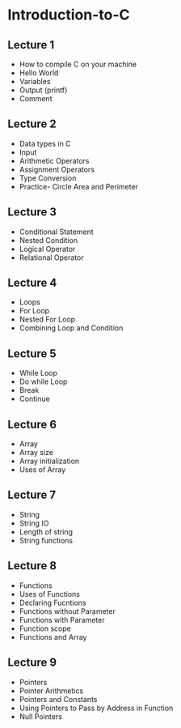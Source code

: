 # Introduction-to-C

## Lecture 1

- How to compile C on your machine
- Hello World
- Variables
- Output (printf)
- Comment

## Lecture 2

- Data types in C
- Input
- Arithmetic Operators
- Assignment Operators
- Type Conversion
- Practice- Circle Area and Perimeter

## Lecture 3

- Conditional Statement
- Nested Condition
- Logical Operator
- Relational Operator

## Lecture 4

- Loops
- For Loop
- Nested For Loop
- Combining Loop and Condition

## Lecture 5

- While Loop
- Do while Loop
- Break
- Continue

## Lecture 6

- Array
- Array size
- Array initialization
- Uses of Array

## Lecture 7

- String
- String IO
- Length of string
- String functions

## Lecture 8

- Functions
- Uses of Functions
- Declaring Fucntions
- Functions without Parameter
- Functions with Parameter
- Function scope
- Functions and Array

## Lecture 9

- Pointers
- Pointer Arithmetics
- Pointers and Constants
- Using Pointers to Pass by Address in Function
- Null Pointers
